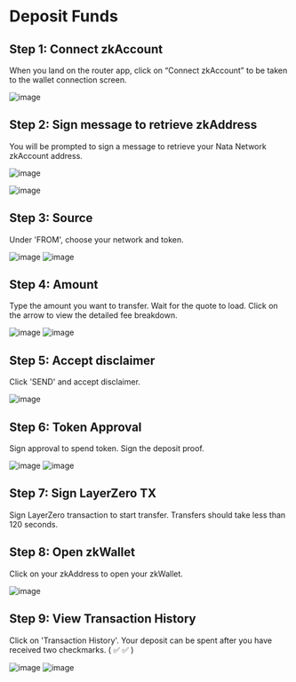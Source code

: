 # Deposit Funds

## Step 1: Connect zkAccount
When you land on the router app, click on “Connect zkAccount” to be taken to the wallet connection screen.

![image](/img/router-step-1-connect.png)

## Step 2: Sign message to retrieve zkAddress
You will be prompted to sign a message to retrieve your Nata Network zkAccount address.

![image](/img/router-step-2-sign.png)

![image](/img/router-step-3-connected.png)

## Step 3: Source
Under 'FROM', choose your network and token.

![image](/img/router-step-4-choose-network.png)
![image](/img/router-step-5-select-token.png)

## Step 4: Amount
Type the amount you want to transfer. Wait for the quote to load. Click on the arrow to view the detailed fee breakdown.

![image](/img/router-step-6-review-quote.png)
![image](/img/router-step-7-fee-breakdown.png)

## Step 5: Accept disclaimer
Click 'SEND' and accept disclaimer.

![image](/img/router-step-8-disclaimer.png)

## Step 6: Token Approval
Sign approval to spend token. Sign the deposit proof.

![image](/img/router-step-9-approve.png)
![image](/img/router-step-10-sign-proof.png)

## Step 7: Sign LayerZero TX
Sign LayerZero transaction to start transfer. Transfers should take less than 120 seconds.

## Step 8: Open zkWallet
Click on your zkAddress to open your zkWallet.

![image](/img/router-step-11-wallet.png)

## Step 9: View Transaction History
Click on 'Transaction History'. Your deposit can be spent after you have received two checkmarks. ( ✅ ✅ )

![image](/img/router-step-12-wallet-info.png)
![image](/img/router-step-13-transaction-history.png)
